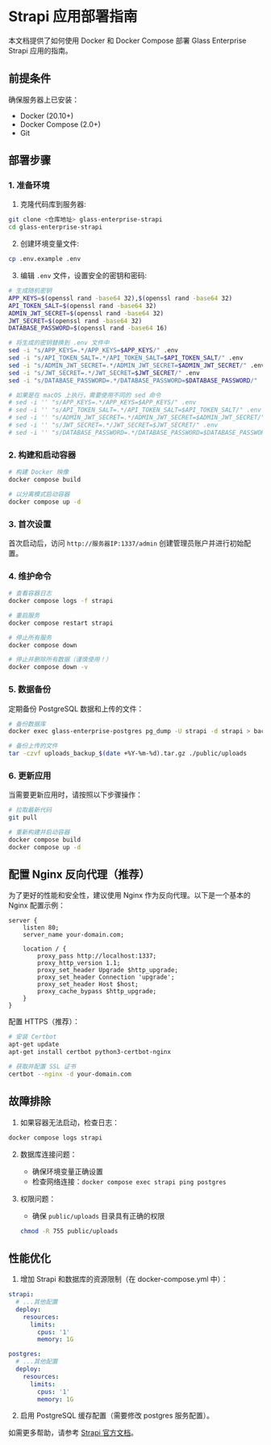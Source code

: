 # Strapi 应用部署指南

本文档提供了如何使用 Docker 和 Docker Compose 部署 Glass Enterprise Strapi 应用的指南。

## 前提条件

确保服务器上已安装：
- Docker (20.10+)
- Docker Compose (2.0+)
- Git

## 部署步骤

### 1. 准备环境

1. 克隆代码库到服务器:

```bash
git clone <仓库地址> glass-enterprise-strapi
cd glass-enterprise-strapi
```

2. 创建环境变量文件:

```bash
cp .env.example .env
```

3. 编辑 `.env` 文件，设置安全的密钥和密码:

```bash
# 生成随机密钥
APP_KEYS=$(openssl rand -base64 32),$(openssl rand -base64 32)
API_TOKEN_SALT=$(openssl rand -base64 32)
ADMIN_JWT_SECRET=$(openssl rand -base64 32)
JWT_SECRET=$(openssl rand -base64 32)
DATABASE_PASSWORD=$(openssl rand -base64 16)

# 将生成的密钥替换到 .env 文件中
sed -i "s/APP_KEYS=.*/APP_KEYS=$APP_KEYS/" .env
sed -i "s/API_TOKEN_SALT=.*/API_TOKEN_SALT=$API_TOKEN_SALT/" .env
sed -i "s/ADMIN_JWT_SECRET=.*/ADMIN_JWT_SECRET=$ADMIN_JWT_SECRET/" .env
sed -i "s/JWT_SECRET=.*/JWT_SECRET=$JWT_SECRET/" .env
sed -i "s/DATABASE_PASSWORD=.*/DATABASE_PASSWORD=$DATABASE_PASSWORD/" .env

# 如果是在 macOS 上执行，需要使用不同的 sed 命令
# sed -i '' "s/APP_KEYS=.*/APP_KEYS=$APP_KEYS/" .env
# sed -i '' "s/API_TOKEN_SALT=.*/API_TOKEN_SALT=$API_TOKEN_SALT/" .env
# sed -i '' "s/ADMIN_JWT_SECRET=.*/ADMIN_JWT_SECRET=$ADMIN_JWT_SECRET/" .env
# sed -i '' "s/JWT_SECRET=.*/JWT_SECRET=$JWT_SECRET/" .env
# sed -i '' "s/DATABASE_PASSWORD=.*/DATABASE_PASSWORD=$DATABASE_PASSWORD/" .env
```

### 2. 构建和启动容器

```bash
# 构建 Docker 映像
docker compose build

# 以分离模式启动容器
docker compose up -d
```

### 3. 首次设置

首次启动后，访问 `http://服务器IP:1337/admin` 创建管理员账户并进行初始配置。

### 4. 维护命令

```bash
# 查看容器日志
docker compose logs -f strapi

# 重启服务
docker compose restart strapi

# 停止所有服务
docker compose down

# 停止并删除所有数据（谨慎使用！）
docker compose down -v
```

### 5. 数据备份

定期备份 PostgreSQL 数据和上传的文件：

```bash
# 备份数据库
docker exec glass-enterprise-postgres pg_dump -U strapi -d strapi > backup_$(date +%Y-%m-%d).sql

# 备份上传的文件
tar -czvf uploads_backup_$(date +%Y-%m-%d).tar.gz ./public/uploads
```

### 6. 更新应用

当需要更新应用时，请按照以下步骤操作：

```bash
# 拉取最新代码
git pull

# 重新构建并启动容器
docker compose build
docker compose up -d
```

## 配置 Nginx 反向代理（推荐）

为了更好的性能和安全性，建议使用 Nginx 作为反向代理。以下是一个基本的 Nginx 配置示例：

```nginx
server {
    listen 80;
    server_name your-domain.com;

    location / {
        proxy_pass http://localhost:1337;
        proxy_http_version 1.1;
        proxy_set_header Upgrade $http_upgrade;
        proxy_set_header Connection 'upgrade';
        proxy_set_header Host $host;
        proxy_cache_bypass $http_upgrade;
    }
}
```

配置 HTTPS（推荐）：
```bash
# 安装 Certbot
apt-get update
apt-get install certbot python3-certbot-nginx

# 获取并配置 SSL 证书
certbot --nginx -d your-domain.com
```

## 故障排除

1. 如果容器无法启动，检查日志：
```bash
docker compose logs strapi
```

2. 数据库连接问题：
   - 确保环境变量正确设置
   - 检查网络连接：`docker compose exec strapi ping postgres`

3. 权限问题：
   - 确保 `public/uploads` 目录具有正确的权限
   ```bash
   chmod -R 755 public/uploads
   ```

## 性能优化

1. 增加 Strapi 和数据库的资源限制（在 docker-compose.yml 中）：

```yaml
strapi:
  # ...其他配置
  deploy:
    resources:
      limits:
        cpus: '1'
        memory: 1G

postgres:
  # ...其他配置
  deploy:
    resources:
      limits:
        cpus: '1'
        memory: 1G
```

2. 启用 PostgreSQL 缓存配置（需要修改 postgres 服务配置）。

如需更多帮助，请参考 [Strapi 官方文档](https://docs.strapi.io/)。